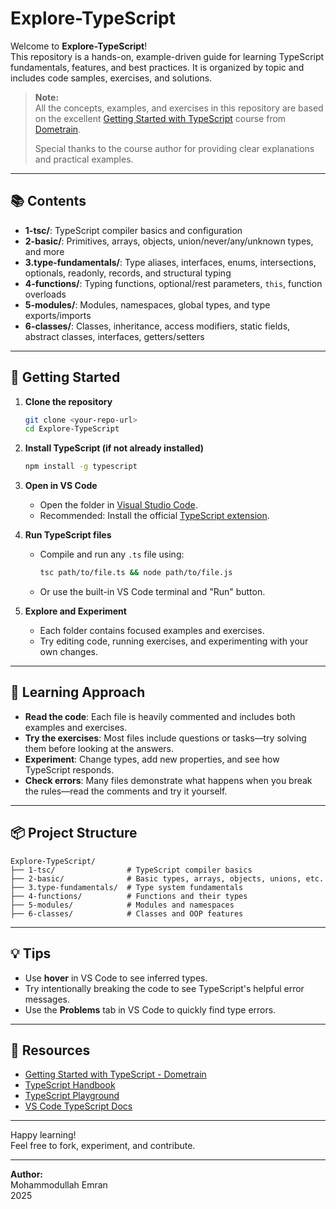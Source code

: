 # Explore-TypeScript

Welcome to **Explore-TypeScript**!  
This repository is a hands-on, example-driven guide for learning TypeScript fundamentals, features, and best practices. It is organized by topic and includes code samples, exercises, and solutions.

> **Note:**  
> All the concepts, examples, and exercises in this repository are based on the excellent [Getting Started with TypeScript](https://dometrain.com/course/getting-started-typescript/) course from [Dometrain](https://dometrain.com/).  
>  
> Special thanks to the course author for providing clear explanations and practical examples.

---

## 📚 Contents

- **1-tsc/**: TypeScript compiler basics and configuration
- **2-basic/**: Primitives, arrays, objects, union/never/any/unknown types, and more
- **3.type-fundamentals/**: Type aliases, interfaces, enums, intersections, optionals, readonly, records, and structural typing
- **4-functions/**: Typing functions, optional/rest parameters, `this`, function overloads
- **5-modules/**: Modules, namespaces, global types, and type exports/imports
- **6-classes/**: Classes, inheritance, access modifiers, static fields, abstract classes, interfaces, getters/setters

---

## 🚀 Getting Started

1. **Clone the repository**
   ```sh
   git clone <your-repo-url>
   cd Explore-TypeScript
   ```

2. **Install TypeScript (if not already installed)**
   ```sh
   npm install -g typescript
   ```

3. **Open in VS Code**
   - Open the folder in [Visual Studio Code](https://code.visualstudio.com/).
   - Recommended: Install the official [TypeScript extension](https://marketplace.visualstudio.com/items?itemName=ms-vscode.vscode-typescript-next).

4. **Run TypeScript files**
   - Compile and run any `.ts` file using:
     ```sh
     tsc path/to/file.ts && node path/to/file.js
     ```
   - Or use the built-in VS Code terminal and "Run" button.

5. **Explore and Experiment**
   - Each folder contains focused examples and exercises.
   - Try editing code, running exercises, and experimenting with your own changes.

---

## 📝 Learning Approach

- **Read the code**: Each file is heavily commented and includes both examples and exercises.
- **Try the exercises**: Most files include questions or tasks—try solving them before looking at the answers.
- **Experiment**: Change types, add new properties, and see how TypeScript responds.
- **Check errors**: Many files demonstrate what happens when you break the rules—read the comments and try it yourself.

---

## 📦 Project Structure

```
Explore-TypeScript/
├── 1-tsc/                # TypeScript compiler basics
├── 2-basic/              # Basic types, arrays, objects, unions, etc.
├── 3.type-fundamentals/  # Type system fundamentals
├── 4-functions/          # Functions and their types
├── 5-modules/            # Modules and namespaces
├── 6-classes/            # Classes and OOP features
```

---

## 💡 Tips

- Use **hover** in VS Code to see inferred types.
- Try intentionally breaking the code to see TypeScript's helpful error messages.
- Use the **Problems** tab in VS Code to quickly find type errors.

---

## 📖 Resources

- [Getting Started with TypeScript - Dometrain](https://dometrain.com/course/getting-started-typescript/)
- [TypeScript Handbook](https://www.typescriptlang.org/docs/handbook/intro.html)
- [TypeScript Playground](https://www.typescriptlang.org/play)
- [VS Code TypeScript Docs](https://code.visualstudio.com/docs/languages/typescript)

---

Happy learning!  
Feel free to fork, experiment, and contribute.

---

**Author:**  
Mohammodullah Emran  
2025